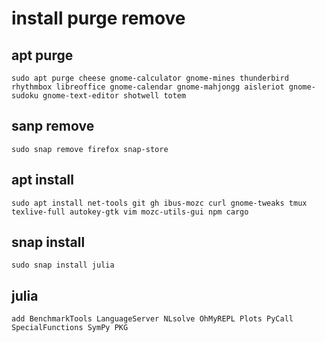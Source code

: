 # install purge remove
## apt purge
```
sudo apt purge cheese gnome-calculator gnome-mines thunderbird rhythmbox libreoffice gnome-calendar gnome-mahjongg aisleriot gnome-sudoku gnome-text-editor shotwell totem
```
## sanp remove
```
sudo snap remove firefox snap-store
```
## apt install
```
sudo apt install net-tools git gh ibus-mozc curl gnome-tweaks tmux texlive-full autokey-gtk vim mozc-utils-gui npm cargo
```
## snap install 
```
sudo snap install julia
```
## julia
```
add BenchmarkTools LanguageServer NLsolve OhMyREPL Plots PyCall SpecialFunctions SymPy PKG
```
